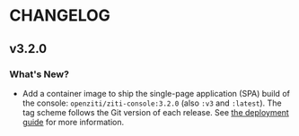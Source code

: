 
# CHANGELOG

## v3.2.0

### What's New?

- Add a container image to ship the single-page application (SPA) build of the console: `openziti/ziti-console:3.2.0` (also `:v3` and `:latest`). The tag scheme follows the Git version of each release. See [the deployment guide](https://openziti.io/docs/guides/deployments/docker/console) for more information.

